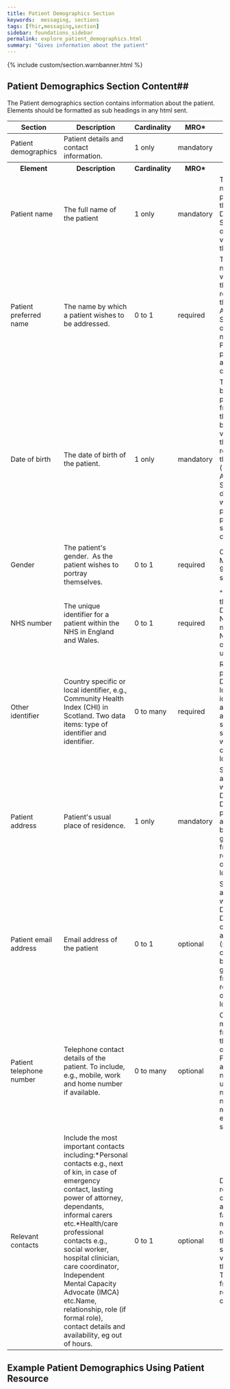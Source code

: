 ```yaml
---
title: Patient Demographics Section
keywords:  messaging, sections
tags: [fhir,messaging,section]
sidebar: foundations_sidebar
permalink: explore_patient_demographics.html
summary: "Gives information about the patient"
---
```

{% include custom/section.warnbanner.html %}


## Patient Demographics Section Content##
The Patient demographics section contains information about the patient. Elements should be formatted as sub headings in any html sent.

<table style="width:100%;max-width: 100%;">
	<thead>
		<tr>
			<th width="18%">Section</th>
			<th width="30%">Description</th>
			<th width="11%">Cardinality</th>
			<th width="11%">MRO*</th>
			<th width="30%">Values</th>
		</tr>
	</thead>
	<tbody>
		<tr>
			<td>Patient demographics</td>
			<td>Patient details and contact information.</td>
			<td>1 only</td>
			<td>mandatory</td>
			<td>&nbsp;</td>
		</tr>
		<tr>
			<th>Element</th>
			<th>Description</th>
			<th>Cardinality</th>
			<th>MRO*</th>
			<th>Values</th>
		</tr>
		<tr>
			<td>Patient name</td>
			<td>The full name of the patient</td>
			<td>1 only</td>
			<td>mandatory</td>
			<td>The legal name of the patient from the Patient Demographics Service (PDS), or the name volunteered by the patient.</td>
		</tr>
		<tr>
			<td>Patient preferred name</td>
			<td>The name by which a patient wishes to be addressed.</td>
			<td>0 to 1</td>
			<td>required</td>
			<td>The preferred name volunteered by the patient and recorded on the Patient Administration System (PAS), or a preferred name given by PDS that the patient has asked to be called by.</td>
		</tr>
		<tr>
			<td>Date of birth</td>
			<td>The date of birth of the patient.</td>
			<td>1 only</td>
			<td>mandatory</td>
			<td>The date of birth of the patient taken from PDS, or the date of birth volunteered by the patient (as recorded on the PAS (Patient Administration System). The date of birth will be as precise as possible, but should at least contain a year</td>
		</tr>
		<tr>
			<td>Gender</td>
			<td>The patient's gender.  As the patient wishes to portray themselves.</td>
			<td>0 to 1</td>
			<td>required</td>
			<td>0 Not known 1 Male 2 Female 9 Not specified</td>
		</tr>
		<tr>
			<td>NHS number</td>
			<td>The unique identifier for a patient within the NHS in England and Wales.</td>
			<td>0 to 1</td> 
			<td>required</td>
			<td>"Sent as per the NHS Data Dictionary NHS number.Traced NHS Numbers only should be used."</td>
		</tr>
		<tr>
			<td>Other identifier</td>
			<td>Country specific or local identifier, e.g., Community Health Index (CHI) in Scotland. Two data items: type of identifier and identifier.</td>
			<td>0 to many</td>
			<td>required</td>
			<td>Recorded as per: NHS Data Dictionary - local identifier.The assigning authority should also be supplied along with the country or local identifier.</td>
		</tr>
		<tr>
			<td>Patient address</td>
			<td>Patient's usual place of residence.</td>
			<td>1 only</td>
			<td>mandatory</td>
			<td>Sent in accordance with the NHS Data Dictionary: patient usual address. May be auto generated from PDS, GP referral record, or from the local PAS.</td>
		</tr>
		<tr>
			<td>Patient email address</td>
			<td>Email address of the patient</td>
			<td>0 to 1</td>
			<td>optional</td>
			<td>Set in accordance with the NHS Data Dictionary: contact email address (patient or lead contact). May be auto generated from PDS, GP referral record, or from the local PAS.</td>
		</tr>
		<tr>
			<td>Patient telephone number</td>
			<td>Telephone contact details of the patient. To include, e.g., mobile, work and home number if available.</td>
			<td>0 to many</td>
			<td>optional</td>
			<td>Contact details may come from PDS, or those recorded on the local PAS.Both the actual contact number and its use (work number, home number, mobile number etc.) should be sent.</td>
		</tr>
		<tr>
			<td>Relevant contacts</td>
			<td>Include the most important contacts including:*Personal contacts e.g., next of kin, in case of emergency contact, lasting power of attorney, dependants, informal carers etc.*Health/care professional contacts e.g., social worker, hospital clinician, care coordinator, Independent Mental Capacity Advocate (IMCA) etc.Name, relationship, role (if formal role), contact details and availability, eg out of hours.</td>
			<td>0 to 1</td>
			<td>optional</td>
			<td>Details of relevant contacts, such as carers or family members, as recorded on the local system, or volunteered by the patient. This will be a free text list of relevant contacts.</td>
		</tr>
	</tbody>
</table>

## Example Patient Demographics Using Patient Resource ##

<script src="https://gist.github.com/IOPS-DEV/af79cf398178936f11f5eb5c5d45c13c.js"></script>






